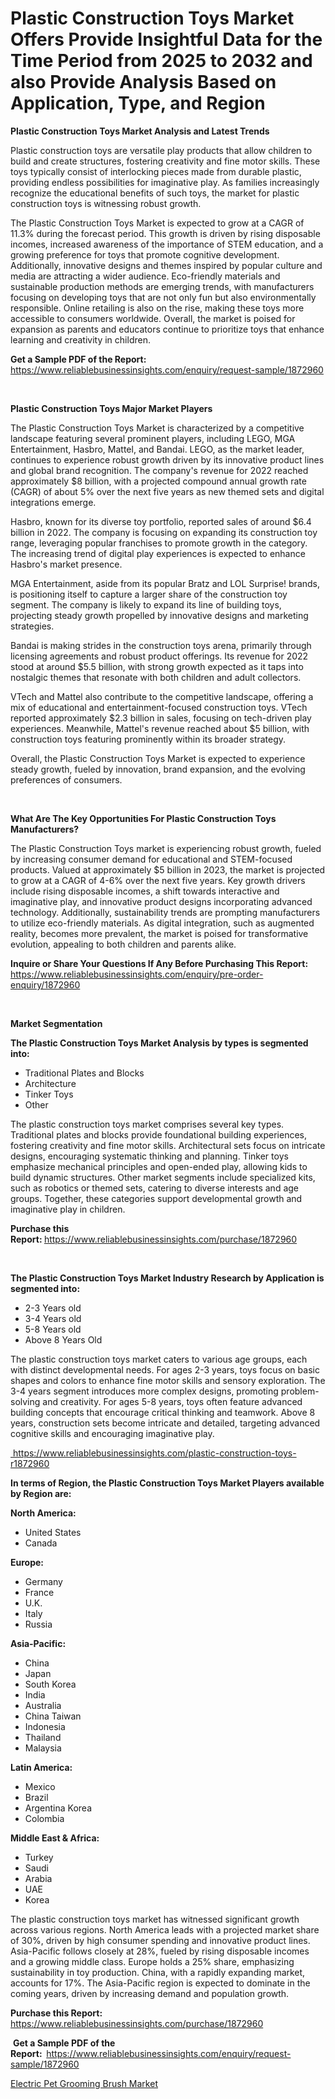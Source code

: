 <p><h1>Plastic Construction Toys Market Offers Provide Insightful Data for the Time Period from 2025 to 2032 and also Provide Analysis Based on Application, Type, and Region</h1></p><p><strong>Plastic Construction Toys Market Analysis and Latest Trends</strong></p>
<p><p>Plastic construction toys are versatile play products that allow children to build and create structures, fostering creativity and fine motor skills. These toys typically consist of interlocking pieces made from durable plastic, providing endless possibilities for imaginative play. As families increasingly recognize the educational benefits of such toys, the market for plastic construction toys is witnessing robust growth.</p><p>The Plastic Construction Toys Market is expected to grow at a CAGR of 11.3% during the forecast period. This growth is driven by rising disposable incomes, increased awareness of the importance of STEM education, and a growing preference for toys that promote cognitive development. Additionally, innovative designs and themes inspired by popular culture and media are attracting a wider audience. Eco-friendly materials and sustainable production methods are emerging trends, with manufacturers focusing on developing toys that are not only fun but also environmentally responsible. Online retailing is also on the rise, making these toys more accessible to consumers worldwide. Overall, the market is poised for expansion as parents and educators continue to prioritize toys that enhance learning and creativity in children.</p></p>
<p><strong>Get a Sample PDF of the Report:&nbsp;</strong> <a href="https://www.reliablebusinessinsights.com/enquiry/request-sample/1872960?utm_campaign=2440&utm_medium=2&utm_source=Github&utm_content=ia&utm_term=04042025&utm_id=plastic-construction-toys">https://www.reliablebusinessinsights.com/enquiry/request-sample/1872960</a></p>
<p>&nbsp;</p>
<p><strong>Plastic Construction Toys Major Market Players</strong></p>
<p><p>The Plastic Construction Toys Market is characterized by a competitive landscape featuring several prominent players, including LEGO, MGA Entertainment, Hasbro, Mattel, and Bandai. LEGO, as the market leader, continues to experience robust growth driven by its innovative product lines and global brand recognition. The company's revenue for 2022 reached approximately $8 billion, with a projected compound annual growth rate (CAGR) of about 5% over the next five years as new themed sets and digital integrations emerge.</p><p>Hasbro, known for its diverse toy portfolio, reported sales of around $6.4 billion in 2022. The company is focusing on expanding its construction toy range, leveraging popular franchises to promote growth in the category. The increasing trend of digital play experiences is expected to enhance Hasbro's market presence.</p><p>MGA Entertainment, aside from its popular Bratz and LOL Surprise! brands, is positioning itself to capture a larger share of the construction toy segment. The company is likely to expand its line of building toys, projecting steady growth propelled by innovative designs and marketing strategies.</p><p>Bandai is making strides in the construction toys arena, primarily through licensing agreements and robust product offerings. Its revenue for 2022 stood at around $5.5 billion, with strong growth expected as it taps into nostalgic themes that resonate with both children and adult collectors.</p><p>VTech and Mattel also contribute to the competitive landscape, offering a mix of educational and entertainment-focused construction toys. VTech reported approximately $2.3 billion in sales, focusing on tech-driven play experiences. Meanwhile, Mattel's revenue reached about $5 billion, with construction toys featuring prominently within its broader strategy.</p><p>Overall, the Plastic Construction Toys Market is expected to experience steady growth, fueled by innovation, brand expansion, and the evolving preferences of consumers.</p></p>
<p>&nbsp;</p>
<p><strong>What Are The Key Opportunities For Plastic Construction Toys Manufacturers?</strong></p>
<p><p>The Plastic Construction Toys market is experiencing robust growth, fueled by increasing consumer demand for educational and STEM-focused products. Valued at approximately $5 billion in 2023, the market is projected to grow at a CAGR of 4-6% over the next five years. Key growth drivers include rising disposable incomes, a shift towards interactive and imaginative play, and innovative product designs incorporating advanced technology. Additionally, sustainability trends are prompting manufacturers to utilize eco-friendly materials. As digital integration, such as augmented reality, becomes more prevalent, the market is poised for transformative evolution, appealing to both children and parents alike.</p></p>
<p><strong>Inquire or Share Your Questions If Any Before Purchasing This Report:</strong> <a href="https://www.reliablebusinessinsights.com/enquiry/pre-order-enquiry/1872960?utm_campaign=2440&utm_medium=2&utm_source=Github&utm_content=ia&utm_term=04042025&utm_id=plastic-construction-toys">https://www.reliablebusinessinsights.com/enquiry/pre-order-enquiry/1872960</a></p>
<p>&nbsp;</p>
<p><strong>Market Segmentation</strong></p>
<p><strong>The Plastic Construction Toys Market Analysis by types is segmented into:</strong></p>
<p><ul><li>Traditional Plates and Blocks</li><li>Architecture</li><li>Tinker Toys</li><li>Other</li></ul></p>
<p><p>The plastic construction toys market comprises several key types. Traditional plates and blocks provide foundational building experiences, fostering creativity and fine motor skills. Architectural sets focus on intricate designs, encouraging systematic thinking and planning. Tinker toys emphasize mechanical principles and open-ended play, allowing kids to build dynamic structures. Other market segments include specialized kits, such as robotics or themed sets, catering to diverse interests and age groups. Together, these categories support developmental growth and imaginative play in children.</p></p>
<p><strong>Purchase this Report:&nbsp;</strong><a href="https://www.reliablebusinessinsights.com/purchase/1872960?utm_campaign=2440&utm_medium=2&utm_source=Github&utm_content=ia&utm_term=04042025&utm_id=plastic-construction-toys">https://www.reliablebusinessinsights.com/purchase/1872960</a></p>
<p>&nbsp;</p>
<p><strong>The Plastic Construction Toys Market Industry Research by Application is segmented into:</strong></p>
<p><ul><li>2-3 Years old</li><li>3-4 Years old</li><li>5-8 Years old</li><li>Above 8 Years Old</li></ul></p>
<p><p>The plastic construction toys market caters to various age groups, each with distinct developmental needs. For ages 2-3 years, toys focus on basic shapes and colors to enhance fine motor skills and sensory exploration. The 3-4 years segment introduces more complex designs, promoting problem-solving and creativity. For ages 5-8 years, toys often feature advanced building concepts that encourage critical thinking and teamwork. Above 8 years, construction sets become intricate and detailed, targeting advanced cognitive skills and encouraging imaginative play.</p></p>
<p><a href="https://www.reliablebusinessinsights.com/plastic-construction-toys-r1872960?utm_campaign=2440&utm_medium=2&utm_source=Github&utm_content=ia&utm_term=04042025&utm_id=plastic-construction-toys">&nbsp;https://www.reliablebusinessinsights.com/plastic-construction-toys-r1872960</a></p>
<p><strong>In terms of Region, the Plastic Construction Toys Market Players available by Region are:</strong></p>
<p>
    <p> <strong> North America: </strong>
        <ul>
            <li>United States</li>
            <li>Canada</li>
        </ul>
        </p> 
    <p> <strong> Europe: </strong>
        <ul>
            <li>Germany</li>
            <li>France</li>
            <li>U.K.</li>
            <li>Italy</li>
            <li>Russia</li>
        </ul>
        </p> 
    <p> <strong> Asia-Pacific: </strong>
        <ul>
            <li>China</li>
            <li>Japan</li>
            <li>South Korea</li>
            <li>India</li>
            <li>Australia</li>
            <li>China Taiwan</li>
            <li>Indonesia</li>
            <li>Thailand</li>
            <li>Malaysia</li>
        </ul>
        </p> 
    <p> <strong> Latin America: </strong>
        <ul>
            <li>Mexico</li>
            <li>Brazil</li>
            <li>Argentina Korea</li>
            <li>Colombia</li>
        </ul>
        </p> 
    <p> <strong> Middle East & Africa: </strong>
        <ul>
            <li>Turkey</li>
            <li>Saudi</li>
            <li>Arabia</li>
            <li>UAE</li>
            <li>Korea</li>
        </ul>
    </p>
    </p>
<p><p>The plastic construction toys market has witnessed significant growth across various regions. North America leads with a projected market share of 30%, driven by high consumer spending and innovative product lines. Asia-Pacific follows closely at 28%, fueled by rising disposable incomes and a growing middle class. Europe holds a 25% share, emphasizing sustainability in toy production. China, with a rapidly expanding market, accounts for 17%. The Asia-Pacific region is expected to dominate in the coming years, driven by increasing demand and population growth.</p></p>
<p><strong>Purchase this Report: </strong><a href="https://www.reliablebusinessinsights.com/purchase/1872960?utm_campaign=2440&utm_medium=2&utm_source=Github&utm_content=ia&utm_term=04042025&utm_id=plastic-construction-toys">https://www.reliablebusinessinsights.com/purchase/1872960</a></p>
<p>&nbsp;<strong>Get a Sample PDF of the Report:&nbsp;&nbsp;</strong><a href="https://www.reliablebusinessinsights.com/enquiry/request-sample/1872960?utm_campaign=2440&utm_medium=2&utm_source=Github&utm_content=ia&utm_term=04042025&utm_id=plastic-construction-toys">https://www.reliablebusinessinsights.com/enquiry/request-sample/1872960</a></p>
<p><strong></strong></p>
<p><p><a href="https://github.com/NargisHussain75/Market-Research-Report-List-2/blob/main/electric-pet-grooming-brush-market.md?utm_campaign=2440&utm_medium=2&utm_source=Github&utm_content=ia&utm_term=04042025&utm_id=plastic-construction-toys">Electric Pet Grooming Brush Market</a></p></p>
